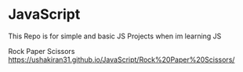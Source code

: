 # JavaScript
This Repo is for simple and basic JS Projects 
when im learning JS 

Rock Paper Scissors <br>
https://ushakiran31.github.io/JavaScript/Rock%20Paper%20Scissors/
